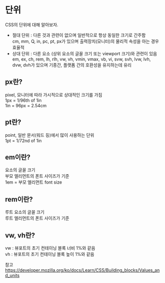 # 단위

CSS의 단위에 대해 알아보자.

- 절대 단위 : 다른 것과 관련이 없으며 일반적으로 항상 동일한 크기로 간주함<br/>cm, mm, Q, in, pc, pt, px가 있으며 출력장치(모니터)의 물리적 속성을 아는 경우 효율적
- 상대 단위 : 다른 요소 (상위 요소의 글꼴 크기 또는 viewport 크기)와 관련이 있음<br/>em, ex, ch, rem, lh, rlh, vw, vh, vmin, vmax, vb, vi, svw, svh, lvw, lvh, dvw, dvh가 있으며 기종간, 플랫폼 간의 호환성을 유지하는데 유리

## px란?

pixel, 모니터에 따라 가시적으로 상대적인 크기를 가짐<br/>
1px = 1/96th of 1in<br/>
1in = 96px = 2.54cm

## pt란?

point, 일반 문서(워드 등)에서 많이 사용하는 단위<br/>
1pt = 1/72nd of 1in

## em이란?

요소의 글꼴 크기<br/>
부모 엘리먼트의 폰트 사이즈가 기준<br/>
1em = 부모 엘리먼트 font size<br/>

## rem이란?

루트 요소의 글꼴 크기<br/>
루트 엘리먼트의 폰트 사이즈가 기준<br/>

## vw, vh란?

vw : 뷰포트의 초기 컨테이닝 블록 너비 1%와 같음<br/>
vh : 뷰포트의 초기 컨테이닝 블록 높이 1%와 같음<br/>

참고
https://developer.mozilla.org/ko/docs/Learn/CSS/Building_blocks/Values_and_units
